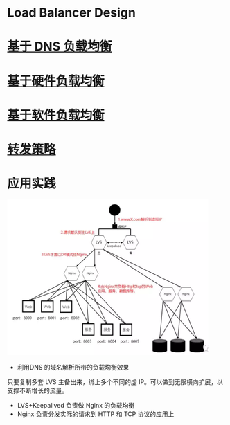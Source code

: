 # Load Balancer Design

# [基于 DNS 负载均衡](BasedOnDNS.md)
# [基于硬件负载均衡](BasedOnHardware.md)
# [基于软件负载均衡](BasedOnSoftware.md)

# [转发策略](ForwardingStrategies/README.md)

# 应用实践

![](../_pic/load-balancer_application.png)
* 利用DNS 的域名解析所带的负载均衡效果

只要复制多套 LVS 主备出来，绑上多个不同的虚 IP。可以做到无限横向扩展，以支撑不断增长的流量。

* LVS+Keepalived 负责做 Nginx 的负载均衡
* Nginx 负责分发实际的请求到 HTTP 和 TCP 协议的应用上
	